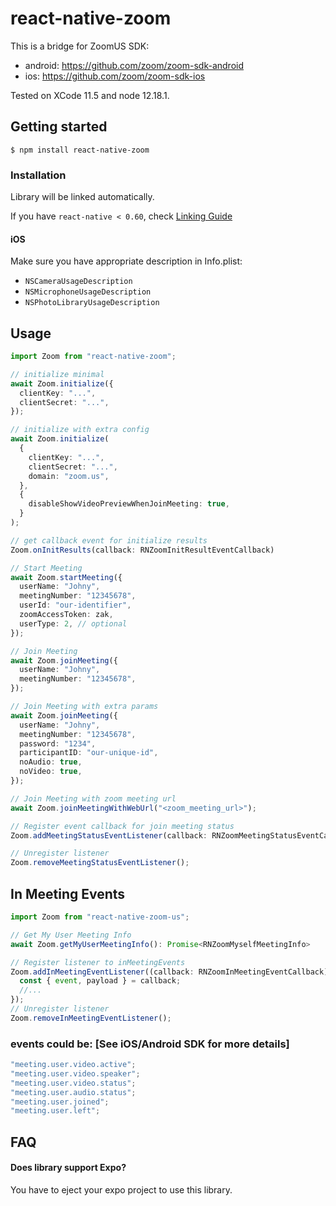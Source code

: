 # react-native-zoom

This is a bridge for ZoomUS SDK:

- android: https://github.com/zoom/zoom-sdk-android
- ios: https://github.com/zoom/zoom-sdk-ios

Tested on XCode 11.5 and node 12.18.1.

## Getting started

`$ npm install react-native-zoom`

### Installation

Library will be linked automatically.

If you have `react-native < 0.60`, check [Linking Guide](https://github.com/mieszko4/react-native-zoom-us/tree/master/docs/LINKING.md)

#### iOS

Make sure you have appropriate description in Info.plist:

- `NSCameraUsageDescription`
- `NSMicrophoneUsageDescription`
- `NSPhotoLibraryUsageDescription`

## Usage

```typescript
import Zoom from "react-native-zoom";

// initialize minimal
await Zoom.initialize({
  clientKey: "...",
  clientSecret: "...",
});

// initialize with extra config
await Zoom.initialize(
  {
    clientKey: "...",
    clientSecret: "...",
    domain: "zoom.us",
  },
  {
    disableShowVideoPreviewWhenJoinMeeting: true,
  }
);

// get callback event for initialize results
Zoom.onInitResults(callback: RNZoomInitResultEventCallback)

// Start Meeting
await Zoom.startMeeting({
  userName: "Johny",
  meetingNumber: "12345678",
  userId: "our-identifier",
  zoomAccessToken: zak,
  userType: 2, // optional
});

// Join Meeting
await Zoom.joinMeeting({
  userName: "Johny",
  meetingNumber: "12345678",
});

// Join Meeting with extra params
await Zoom.joinMeeting({
  userName: "Johny",
  meetingNumber: "12345678",
  password: "1234",
  participantID: "our-unique-id",
  noAudio: true,
  noVideo: true,
});

// Join Meeting with zoom meeting url
await Zoom.joinMeetingWithWebUrl("<zoom_meeting_url>");

// Register event callback for join meeting status
Zoom.addMeetingStatusEventListener(callback: RNZoomMeetingStatusEventCallback);

// Unregister listener
Zoom.removeMeetingStatusEventListener();
```

## In Meeting Events

```typescript
import Zoom from "react-native-zoom-us";

// Get My User Meeting Info
await Zoom.getMyUserMeetingInfo(): Promise<RNZoomMyselfMeetingInfo>

// Register listener to inMeetingEvents
Zoom.addInMeetingEventListener((callback: RNZoomInMeetingEventCallback) => {
  const { event, payload } = callback;
  //...
});
// Unregister listener
Zoom.removeInMeetingEventListener();
```

### events could be: [See iOS/Android SDK for more details]

```typescript
"meeting.user.video.active";
"meeting.user.video.speaker";
"meeting.user.video.status";
"meeting.user.audio.status";
"meeting.user.joined";
"meeting.user.left";
```

## FAQ

#### Does library support Expo?

You have to eject your expo project to use this library.
